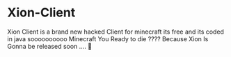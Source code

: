 # Xion-Client
Xion Client is a brand new hacked Client for minecraft its free and its coded in java soooooooooo Minecraft You Ready to die ???? Because Xion Is Gonna be released soon .... 👀 
